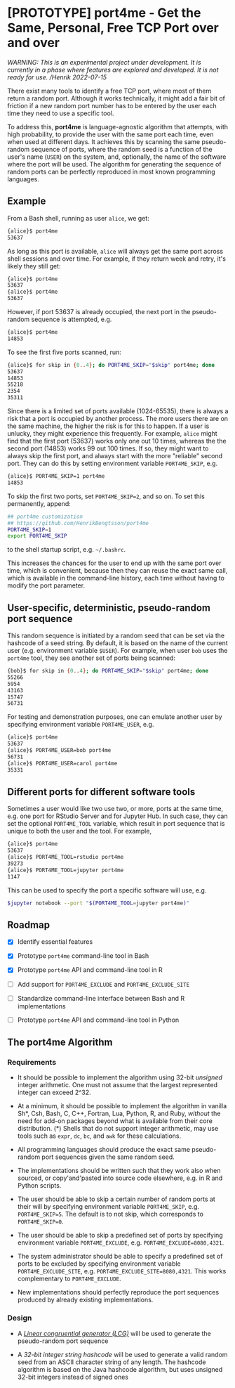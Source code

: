 # [PROTOTYPE] port4me - Get the Same, Personal, Free TCP Port over and over

_WARNING: This is an experimental project under development. It is currently in a phase where features are explored and developed.  It is not ready for use. /Henrik 2022-07-15_


There exist many tools to identify a free TCP port, where most of them return a random port.  Although it works technically, it might add a fair bit of friction if a new random port number has to be entered by the user each time they need to use a specific tool.

To address this, **port4me** is language-agnostic algorithm that attempts, with high probability, to provide the user with the same port each time, even when used at different days.  It achieves this by scanning the same pseudo-random sequence of ports, where the random seed is a function of the user's name (`USER`) on the system, and, optionally, the name of the software where the port will be used.  The algorithm for generating the sequence of random ports can be perfectly reproduced in most known programming languages.  


## Example

From a Bash shell, running as user `alice`, we get:

```sh
{alice}$ port4me
53637
```

As long as this port is available, `alice` will always get the same port across shell sessions and over time.  For example, if they return week and retry, it's likely they still get:

```sh
{alice}$ port4me
53637
{alice}$ port4me
53637
```

However, if port 53637 is already occupied, the next port in the pseudo-random sequence is attempted, e.g.

```sh
{alice}$ port4me
14853
```

To see the first five ports scanned, run:

```sh
{alice}$ for skip in {0..4}; do PORT4ME_SKIP="$skip" port4me; done
53637
14853
55218
2354
35311
```

Since there is a limited set of ports available (1024-65535), there is always a risk that a port is occupied by another process.  The more users there are on the same machine, the higher the risk is for this to happen.  If a user is unlucky, they might experience this frequently.  For example, `alice` might find that the first port (53637) works only one out 10 times, whereas the the second port (14853) works 99 out 100 times.  If so, they might want to always skip the first port, and always start with the more "reliable" second port.  They can do this by setting environment variable `PORT4ME_SKIP`, e.g.

```sh
{alice}$ PORT4ME_SKIP=1 port4me
14853
```

To skip the first two ports, set `PORT4ME_SKIP=2`, and so on.  To set this permanently, append:

```sh
## port4me customization
## https://github.com/HenrikBengtsson/port4me
PORT4ME_SKIP=1
export PORT4ME_SKIP
```

to the shell startup script, e.g. `~/.bashrc`.

This increases the chances for the user to end up with the same port over time, which is convenient, because then they can reuse the exact same call, which is available in the command-line history, each time without having to modify the port parameter.


## User-specific, deterministic, pseudo-random port sequence

This random sequence is initiated by a random seed that can be set via the hashcode of a seed string.  By default, it is based on the name of the current user (e.g. environment variable `$USER`).  For example, when user `bob` uses the `port4me` tool, they see another set of ports being scanned:

```sh
{bob}$ for skip in {0..4}; do PORT4ME_SKIP="$skip" port4me; done
55266
5954
43163
15747
56731
```

For testing and demonstration purposes, one can emulate another user by specifying environment variable `PORT4ME_USER`, e.g.

```sh
{alice}$ port4me
53637
{alice}$ PORT4ME_USER=bob port4me
56731
{alice}$ PORT4ME_USER=carol port4me
35331
```

## Different ports for different software tools

Sometimes a user would like two use two, or more, ports at the same time, e.g. one port for RStudio Server and for Jupyter Hub.  In such case, they can set the optional `PORT4ME_TOOL` variable, which result in port sequence that is unique to both the user and the tool.  For example,

```sh
{alice}$ port4me
53637
{alice}$ PORT4ME_TOOL=rstudio port4me
39273
{alice}$ PORT4ME_TOOL=jupyter port4me
1147
```

This can be used to specify the port a specific software will use, e.g.

```sh
$jupyter notebook --port "$(PORT4ME_TOOL=jupyter port4me)"
```


## Roadmap 

* [x] Identify essential features
* [x] Prototype `port4me` command-line tool in Bash
* [x] Prototype `port4me` API and command-line tool in R
* [ ] Add support for `PORT4ME_EXCLUDE` and `PORT4ME_EXCLUDE_SITE`
* [ ] Standardize command-line interface between Bash and R implementations
* [ ] Prototype `port4me` API and command-line tool in Python


## The port4me Algorithm

### Requirements

* It should be possible to implement the algorithm using 32-bit _unsigned_ integer arithmetic.  One must not assume that the largest represented integer can exceed 2^32.

* At a minimum, it should be possible to implement the algorithm in vanilla Sh\*, Csh, Bash, C, C++, Fortran, Lua, Python, R, and Ruby, _without_ the need for add-on packages beyond what is available from their core distribution. (*) Shells that do not support integer arithmetic, may use tools such as `expr`, `dc`, `bc`, and `awk` for these calculations.

* All programming languages should produce the exact same pseudo-random port sequences given the same random seed.

* The implementations should be written such that they work also when sourced, or copy'and'pasted into source code elsewhere, e.g. in R and Python scripts.

* The user should be able to skip a certain number of random ports at their will by specifying environment variable `PORT4ME_SKIP`, e.g. `PORT4ME_SKIP=5`.  The default is to not skip, which corresponds to `PORT4ME_SKIP=0`.

* The user should be able to skip a predefined set of ports by specifying environment variable `PORT4ME_EXCLUDE`, e.g. `PORT4ME_EXCLUDE=8080,4321`.

* The system administrator should be able to specify a predefined set of ports to be excluded by specifying environment variable `PORT4ME_EXCLUDE_SITE`, e.g. `PORT4ME_EXCLUDE_SITE=8080,4321`.  This works complementary to `PORT4ME_EXCLUDE`.

* New implementations should perfectly reproduce the port sequences produced by already existing implementations.


### Design

* A _[Linear congruential generator (LCG)](https://en.wikipedia.org/wiki/Linear_congruential_generator)_ will be used to generate the pseudo-random port sequence

* A _32-bit integer string hashcode_ will be used to generate a valid random seed from an ASCII character string of any length. The hashcode algorithm is based on the Java hashcode algorithm, but uses unsigned 32-bit integers instead of signed ones
